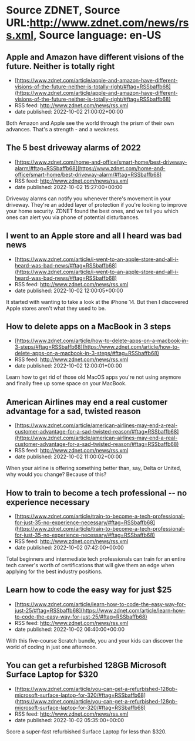 # Source ZDNET, Source URL:http://www.zdnet.com/news/rss.xml, Source language: en-US

## Apple and Amazon have different visions of the future. Neither is totally right
 - [https://www.zdnet.com/article/apple-and-amazon-have-different-visions-of-the-future-neither-is-totally-right/#ftag=RSSbaffb68](https://www.zdnet.com/article/apple-and-amazon-have-different-visions-of-the-future-neither-is-totally-right/#ftag=RSSbaffb68)
 - RSS feed: http://www.zdnet.com/news/rss.xml
 - date published: 2022-10-02 21:00:02+00:00

Both Amazon and Apple see the world through the prism of their own advances. That's a strength - and a weakness.

## The 5 best driveway alarms of 2022
 - [https://www.zdnet.com/home-and-office/smart-home/best-driveway-alarm/#ftag=RSSbaffb68](https://www.zdnet.com/home-and-office/smart-home/best-driveway-alarm/#ftag=RSSbaffb68)
 - RSS feed: http://www.zdnet.com/news/rss.xml
 - date published: 2022-10-02 15:27:00+00:00

Driveway alarms can notify you whenever there's movement in your driveway. They're an added layer of protection if you're looking to improve your home security. ZDNET found the best ones, and we tell you which ones can alert you via phone of potential disturbances.

## I went to an Apple store and all I heard was bad news
 - [https://www.zdnet.com/article/i-went-to-an-apple-store-and-all-i-heard-was-bad-news/#ftag=RSSbaffb68](https://www.zdnet.com/article/i-went-to-an-apple-store-and-all-i-heard-was-bad-news/#ftag=RSSbaffb68)
 - RSS feed: http://www.zdnet.com/news/rss.xml
 - date published: 2022-10-02 12:00:05+00:00

It started with wanting to take a look at the iPhone 14. But then I discovered Apple stores aren't what they used to be.

## How to delete apps on a MacBook in 3 steps
 - [https://www.zdnet.com/article/how-to-delete-apps-on-a-macbook-in-3-steps/#ftag=RSSbaffb68](https://www.zdnet.com/article/how-to-delete-apps-on-a-macbook-in-3-steps/#ftag=RSSbaffb68)
 - RSS feed: http://www.zdnet.com/news/rss.xml
 - date published: 2022-10-02 12:00:01+00:00

Learn how to get rid of those old MacOS apps you're not using anymore and finally free up some space on your MacBook.

## American Airlines may end a real customer advantage for a sad, twisted reason
 - [https://www.zdnet.com/article/american-airlines-may-end-a-real-customer-advantage-for-a-sad-twisted-reason/#ftag=RSSbaffb68](https://www.zdnet.com/article/american-airlines-may-end-a-real-customer-advantage-for-a-sad-twisted-reason/#ftag=RSSbaffb68)
 - RSS feed: http://www.zdnet.com/news/rss.xml
 - date published: 2022-10-02 11:00:02+00:00

When your airline is offering something better than, say, Delta or United, why would you change? Because of this?

## How to train to become a tech professional -- no experience necessary
 - [https://www.zdnet.com/article/train-to-become-a-tech-professional-for-just-35-no-experience-necessary/#ftag=RSSbaffb68](https://www.zdnet.com/article/train-to-become-a-tech-professional-for-just-35-no-experience-necessary/#ftag=RSSbaffb68)
 - RSS feed: http://www.zdnet.com/news/rss.xml
 - date published: 2022-10-02 07:42:00+00:00

Total beginners and intermediate tech professionals can train for an entire tech career's worth of certifications that will give them an edge when applying for the best industry positions.

## Learn how to code the easy way for just $25
 - [https://www.zdnet.com/article/learn-how-to-code-the-easy-way-for-just-25/#ftag=RSSbaffb68](https://www.zdnet.com/article/learn-how-to-code-the-easy-way-for-just-25/#ftag=RSSbaffb68)
 - RSS feed: http://www.zdnet.com/news/rss.xml
 - date published: 2022-10-02 06:40:00+00:00

With this five-course Scratch bundle, you and your kids can discover the world of coding in just one afternoon.

## You can get a refurbished 128GB Microsoft Surface Laptop for $320
 - [https://www.zdnet.com/article/you-can-get-a-refurbished-128gb-microsoft-surface-laptop-for-320/#ftag=RSSbaffb68](https://www.zdnet.com/article/you-can-get-a-refurbished-128gb-microsoft-surface-laptop-for-320/#ftag=RSSbaffb68)
 - RSS feed: http://www.zdnet.com/news/rss.xml
 - date published: 2022-10-02 05:35:00+00:00

Score a super-fast refurbished Surface Laptop for less than $320.
